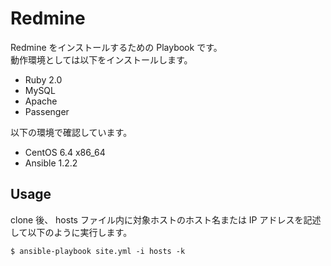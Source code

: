# Redmine

Redmine をインストールするための Playbook です。  
動作環境としては以下をインストールします。  

* Ruby 2.0
* MySQL
* Apache
* Passenger

以下の環境で確認しています。

* CentOS 6.4 x86_64
* Ansible 1.2.2

## Usage

clone 後、 hosts ファイル内に対象ホストのホスト名または IP アドレスを記述して以下のように実行します。

    $ ansible-playbook site.yml -i hosts -k

